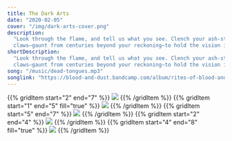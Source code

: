 ```yaml
---
title: The Dark Arts
date: "2020-02-05"
cover: "/img/dark-arts-cover.png"
description:
  "Look through the flame, and tell us what you see. Clench your ash-stained
  claws—gaunt from centuries beyond your reckoning—to hold the vision in place. Grapple with the shadows as they seep in from the edges of your vision, and do not quaver when devils emerge to peer back. They do not come to harm you. Listen to them. Watch as they remove their bloodless masks, and then stare into the abyss. Your heart may seize upon recognizing its own reflection. Let the thurible smoke carry your words into the unknown. Make small offerings of things you’ve found along life’s dusty paths, such as fragile carapaces that no longer sing but remain untouched in forsaken beauty. Blow out the candle, and sit in the darkness till you find what you’ve been too afraid to know."
shortDescription:
  "Look through the flame, and tell us what you see. Clench your ash-stained
  claws—gaunt from centuries beyond your reckoning—to hold the vision in place."
song: "/music/dead-tongues.mp3"
songlink: "https://blood-and-dust.bandcamp.com/album/rites-of-blood-and-dust"
---
```


{{% gridItem start="2" end="7" %}}
![](/img/dark-arts/dark-arts-11.png)
{{% /gridItem %}}
{{% gridItem start="1" end="5" fill="true" %}}
![](/img/dark-arts/dark-arts-16.png)
{{% /gridItem %}}
{{% gridItem start="5" end="7" %}}
![](/img/dark-arts/dark-arts-4.png)
{{% /gridItem %}}
{{% gridItem start="2" end="4" %}}
![](/img/dark-arts/dark-arts-2.png)
{{% /gridItem %}}
{{% gridItem start="4" end="8" fill="true" %}}
![](/img/dark-arts/dark-arts-12.png)
{{% /gridItem %}}

